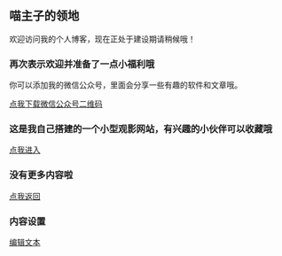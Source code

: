## 喵主子的领地


欢迎访问我的个人博客，现在正处于建设期请稍候哦！



### 再次表示欢迎并准备了一点小福利哦

你可以添加我的微信公众号，里面会分享一些有趣的软件和文章哦。

[点我下载微信公众号二维码](http://img04.sogoucdn.com/app/a/100520146/590e6e1d80f337cf50ccf70b9859f7f0)


### 这是我自己搭建的一个小型观影网站，有兴趣的小伙伴可以收藏哦

[点我进入](https://tv.knot-ido.tk)


### 没有更多内容啦
[点我返回](https://ph.knot-ido.tk)


### 内容设置
 [编辑文本](https://github.com/knot-ido/bk/edit/master/README.md) 

